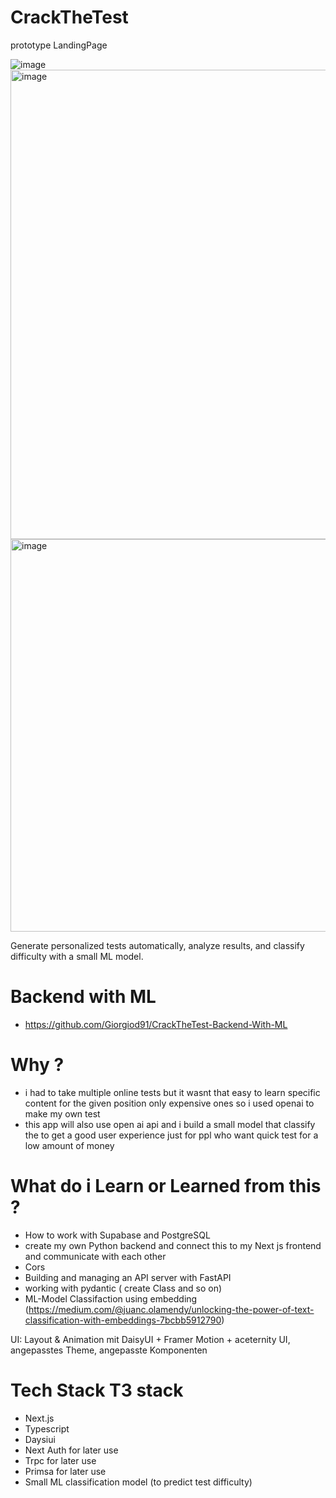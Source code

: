 # CrackTheTest

prototype LandingPage


![image](https://github.com/user-attachments/assets/4e015b3e-a7ab-4b58-97bc-22a61ec7dbcc)
<img width="1272" height="751" alt="image" src="https://github.com/user-attachments/assets/6b0eebe4-9a9f-44e2-a09a-713a1a3c1fc7" />
<img width="1224" height="628" alt="image" src="https://github.com/user-attachments/assets/cd3500f8-2233-461e-8b7c-e67bb03bea9d" />





Generate personalized tests automatically, analyze results, and classify difficulty with a small ML model.



# Backend with ML 
- https://github.com/Giorgiod91/CrackTheTest-Backend-With-ML

# Why ?
- i had to take multiple online tests but it wasnt that easy to learn specific content for the given position only expensive ones so i used openai to make my own test
- this app will also use open ai api and i build a small model that classify the  to get a good user experience just for ppl who want quick test for a low amount of money

# What do i Learn or Learned from this ?
-  How to work with Supabase and PostgreSQL
-  create my own Python backend and connect this to my Next js frontend and communicate with each other
-  Cors
-  Building and managing an API server with FastAPI
-  working with pydantic ( create Class and so on)
-  ML-Model Classifaction using embedding (https://medium.com/@juanc.olamendy/unlocking-the-power-of-text-classification-with-embeddings-7bcbb5912790)


UI: Layout & Animation mit DaisyUI + Framer Motion + aceternity UI, angepasstes Theme, angepasste Komponenten
# Tech Stack   T3 stack
- Next.js
- Typescript
- Daysiui
- Next Auth for later use
- Trpc for later use
- Primsa for later use
- Small ML classification model (to predict test difficulty)

